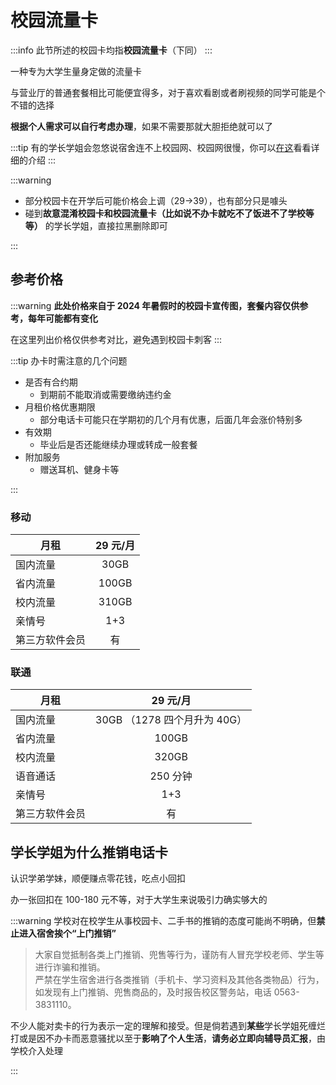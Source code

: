# 校园流量卡

:::info
此节所述的校园卡均指**校园流量卡**（下同）
:::

一种专为大学生量身定做的流量卡

与营业厅的普通套餐相比可能便宜得多，对于喜欢看剧或者刷视频的同学可能是个不错的选择

**根据个人需求可以自行考虑办理**，如果不需要那就大胆拒绝就可以了

:::tip
有的学长学姐会忽悠说宿舍连不上校园网、校园网很慢，你可以[在这](../life/network)看看详细的介绍
:::

:::warning

- 部分校园卡在开学后可能价格会上调（29→39），也有部分只是噱头
- 碰到**故意混淆校园卡和校园流量卡（比如说不办卡就吃不了饭进不了学校等等）** 的学长学姐，直接拉黑删除即可

:::

## 参考价格

:::warning
**此处价格来自于 2024 年暑假时的校园卡宣传图，套餐内容仅供参考，每年可能都有变化**

在这里列出价格仅供参考对比，避免遇到校园卡刺客
:::

:::tip 办卡时需注意的几个问题

- 是否有合约期
  - 到期前不能取消或需要缴纳违约金
- 月租价格优惠期限
  - 部分电话卡可能只在学期初的几个月有优惠，后面几年会涨价特别多
- 有效期
  - 毕业后是否还能继续办理或转成一般套餐
- 附加服务
  - 赠送耳机、健身卡等

:::

### 移动

| 月租           | 29 元/月 |
| -------------- | :-----: |
| 国内流量       |  30GB   |
| 省内流量       |  100GB  |
| 校内流量       |  310GB  |
| 亲情号         |   1+3   |
| 第三方软件会员 |   有    |

### 联通

| 月租           |          29 元/月           |
| -------------- | :------------------------: |
| 国内流量       | 30GB （1278 四个月升为 40G） |
| 省内流量       |           100GB            |
| 校内流量       |           320GB            |
| 语音通话       |          250 分钟           |
| 亲情号         |            1+3             |
| 第三方软件会员 |             有             |

## 学长学姐为什么推销电话卡

认识学弟学妹，顺便赚点零花钱，吃点小回扣

办一张回扣在 100-180 元不等，对于大学生来说吸引力确实够大的

:::warning
学校对在校学生从事校园卡、二手书的推销的态度可能尚不明确，但**禁止进入宿舍挨个“上门推销”**

>大家自觉抵制各类上门推销、兜售等行为，谨防有人冒充学校老师、学生等进行诈骗和推销。  
>严禁在学生宿舍进行各类推销（手机卡、学习资料及其他各类物品）行为，如发现有上门推销、兜售商品的，及时报告校区警务站，电话 0563-3831110。

不少人能对卖卡的行为表示一定的理解和接受。但是倘若遇到**某些**学长学姐死缠烂打或是因不办卡而恶意骚扰以至于**影响了个人生活**，**请务必立即向辅导员汇报**，由学校介入处理

:::
